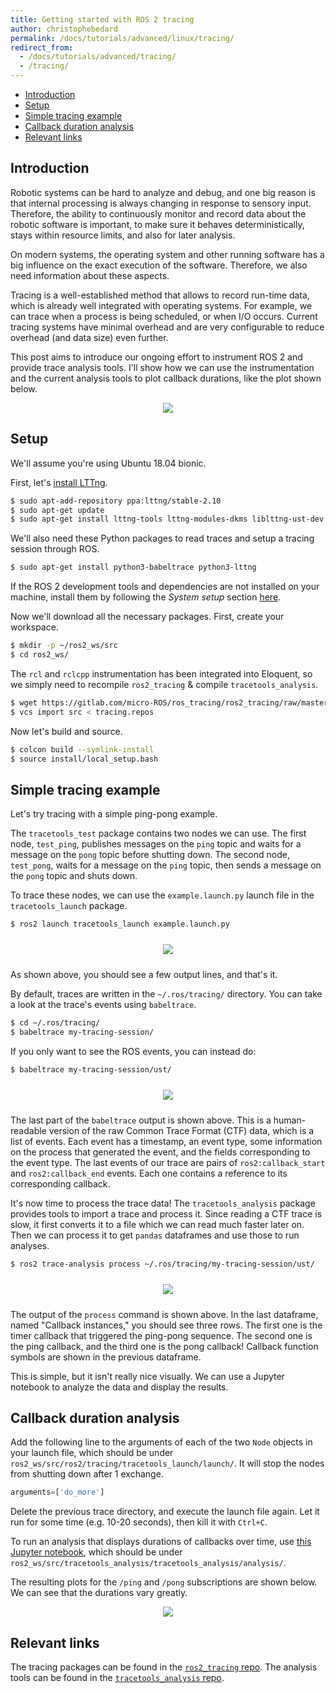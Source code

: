 ```yaml
---
title: Getting started with ROS 2 tracing
author: christophebedard
permalink: /docs/tutorials/advanced/linux/tracing/
redirect_from:
  - /docs/tutorials/advanced/tracing/
  - /tracing/
---
```


- [Introduction](#introduction)
- [Setup](#setup)
- [Simple tracing example](#simple-tracing-example)
- [Callback duration analysis](#callback-duration-analysis)
- [Relevant links](#relevant-links)

## Introduction

Robotic systems can be hard to analyze and debug, and one big reason is that internal processing is always changing in response to sensory input. Therefore, the ability to continuously monitor and record data about the robotic software is important, to make sure it behaves deterministically, stays within resource limits, and also for later analysis.

On modern systems, the operating system and other running software has a big influence on the exact execution of the software. Therefore, we also need information about these aspects.

Tracing is a well-established method that allows to record run-time data, which is already well integrated with operating systems. For example, we can trace when a process is being scheduled, or when I/O occurs. Current tracing systems have minimal overhead and are very configurable to reduce overhead (and data size) even further.

This post aims to introduce our ongoing effort to instrument ROS 2 and provide trace analysis tools. I'll show how we can use the instrumentation and the current analysis tools to plot callback durations, like the plot shown below.

<center>
<img src="/img/tutorials/tracing_result_plot.png" />
</center>

## Setup

We'll assume you're using Ubuntu 18.04 bionic.

First, let's [install LTTng](https://lttng.org/docs/#doc-ubuntu-ppa).

```bash
$ sudo apt-add-repository ppa:lttng/stable-2.10
$ sudo apt-get update
$ sudo apt-get install lttng-tools lttng-modules-dkms liblttng-ust-dev
```

We'll also need these Python packages to read traces and setup a tracing session through ROS.

```bash
$ sudo apt-get install python3-babeltrace python3-lttng
```

If the ROS 2 development tools and dependencies are not installed on your machine, install them by following the *System setup* section [here](https://index.ros.org/doc/ros2/Installation/Dashing/Linux-Development-Setup/#system-setup).

Now we'll download all the necessary packages. First, create your workspace.

```bash
$ mkdir -p ~/ros2_ws/src
$ cd ros2_ws/
```

The `rcl` and `rclcpp` instrumentation has been integrated into Eloquent, so we simply need to recompile `ros2_tracing` & compile `tracetools_analysis`.

```bash
$ wget https://gitlab.com/micro-ROS/ros_tracing/ros2_tracing/raw/master/tracing.repos
$ vcs import src < tracing.repos
```

Now let's build and source.

```bash
$ colcon build --symlink-install
$ source install/local_setup.bash
```

## Simple tracing example

Let's try tracing with a simple ping-pong example.

The `tracetools_test` package contains two nodes we can use. The first node, `test_ping`, publishes messages on the `ping` topic and waits for a message on the `pong` topic before shutting down. The second node, `test_pong`, waits for a message on the `ping` topic, then sends a message on the `pong` topic and shuts down.

To trace these nodes, we can use the `example.launch.py` launch file in the `tracetools_launch` package.

```bash
$ ros2 launch tracetools_launch example.launch.py
```

<center>
<img src="/img/tutorials/tracing_launch.svg" style="padding: 10px;" />
</center>

As shown above, you should see a few output lines, and that's it.

By default, traces are written in the `~/.ros/tracing/` directory. You can take a look at the trace's events using `babeltrace`.

```bash
$ cd ~/.ros/tracing/
$ babeltrace my-tracing-session/
```

If you only want to see the ROS events, you can instead do:

```bash
$ babeltrace my-tracing-session/ust/
```

<center>
<img src="/img/tutorials/tracing_babeltrace.svg" style="padding: 10px;" />
</center>

The last part of the `babeltrace` output is shown above. This is a human-readable version of the raw Common Trace Format (CTF) data, which is a list of events. Each event has a timestamp, an event type, some information on the process that generated the event, and the fields corresponding to the event type. The last events of our trace are pairs of `ros2:callback_start` and `ros2:callback_end` events. Each one contains a reference to its corresponding callback.

It's now time to process the trace data! The `tracetools_analysis` package provides tools to import a trace and process it. Since reading a CTF trace is slow, it first converts it to a file which we can read much faster later on. Then we can process it to get `pandas` dataframes and use those to run analyses.

```bash
$ ros2 trace-analysis process ~/.ros/tracing/my-tracing-session/ust/
```

<center>
<img src="/img/tutorials/tracing_process.svg" style="padding: 10px;" />
</center>

The output of the `process` command is shown above. In the last dataframe, named "Callback instances," you should see three rows. The first one is the timer callback that triggered the ping-pong sequence. The second one is the ping callback, and the third one is the pong callback! Callback function symbols are shown in the previous dataframe.

This is simple, but it isn't really nice visually. We can use a Jupyter notebook to analyze the data and display the results.

## Callback duration analysis

Add the following line to the arguments of each of the two `Node` objects in your launch file, which should be under `ros2_ws/src/ros2/tracing/tracetools_launch/launch/`. It will stop the nodes from shutting down after 1 exchange.

```python
arguments=['do_more']
```

Delete the previous trace directory, and execute the launch file again. Let it run for some time (e.g. 10-20 seconds), then kill it with `Ctrl+C`.

To run an analysis that displays durations of callbacks over time, use [this Jupyter notebook](https://gitlab.com/micro-ROS/ros_tracing/tracetools_analysis/blob/master/tracetools_analysis/analysis/callback_duration.ipynb), which should be under `ros2_ws/src/tracetools_analysis/tracetools_analysis/analysis/`.

The resulting plots for the `/ping` and `/pong` subscriptions are shown below. We can see that the durations vary greatly.

<center>
<img src="/img/tutorials/tracing_analysis_plots.png" />
</center>

## Relevant links

The tracing packages can be found in the [`ros2_tracing` repo](https://gitlab.com/micro-ROS/ros_tracing/ros2_tracing). The analysis tools can be found in the [`tracetools_analysis` repo](https://gitlab.com/micro-ROS/ros_tracing/tracetools_analysis).
